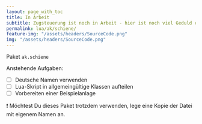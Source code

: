 ```yaml
---
layout: page_with_toc
title: In Arbeit
subtitle: Zugsteuerung ist noch in Arbeit - hier ist noch viel Geduld erforderlich.
permalink: lua/ak/schiene/
feature-img: "/assets/headers/SourceCode.png"
img: "/assets/headers/SourceCode.png"
---
```


Paket `ak.schiene`

Anstehende Aufgaben:
* [ ] Deutsche Namen verwenden
* [ ] Lua-Skript in allgemeingültige Klassen aufteilen
* [ ] Vorbereiten einer Beispielanlage

❗ Möchtest Du dieses Paket trotzdem verwenden, lege eine Kopie der Datei mit eigenem Namen an.
